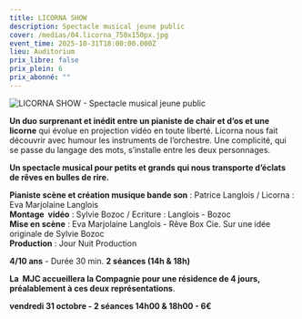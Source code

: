 ```yaml
---
title: LICORNA SHOW
description: Spectacle musical jeune public
cover: /medias/04.licorna_750x150px.jpg
event_time: 2025-10-31T18:00:00.000Z
lieu: Auditorium
prix_libre: false
prix_plein: 6
prix_abonné: ""
---
```

![LICORNA SHOW - Spectacle musical jeune public](/medias/04.licorna_750x150px.jpg "LICORNA SHOW - Spectacle musical jeune public")

**Un duo surprenant et inédit entre un pianiste de chair et d’os et une licorne** qui évolue en projection vidéo en toute liberté. Licorna nous fait découvrir avec humour les instruments de l’orchestre. Une complicité, qui se passe du langage des mots, s’installe entre les deux personnages.

**Un spectacle musical pour petits et grands qui nous transporte d’éclats de rêves en bulles de rire.**

**Pianiste scène et création musique bande son** : Patrice Langlois / Licorna : Eva Marjolaine Langlois\
**Montage  vidéo** : Sylvie Bozoc / Ecriture : Langlois - Bozoc\
**Mise en scène** : Eva Marjolaine Langlois - Rêve Box Cie. Sur une idée originale de Sylvie Bozoc\
**Production** : Jour Nuit Production

**4/10 ans** - Durée 30 min. **2 séances (14h & 18h)**

**La  MJC accueillera la Compagnie pour une résidence de 4 jours, préalablement à ces deux représentations**.

**vendredi 31 octobre - 2 séances 14h00 & 18h00 - 6€**